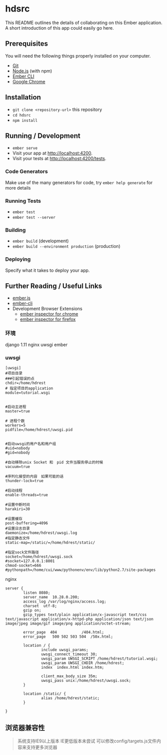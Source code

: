 # hdsrc

This README outlines the details of collaborating on this Ember application.
A short introduction of this app could easily go here.

## Prerequisites

You will need the following things properly installed on your computer.

* [Git](https://git-scm.com/)
* [Node.js](https://nodejs.org/) (with npm)
* [Ember CLI](https://ember-cli.com/)
* [Google Chrome](https://google.com/chrome/)

## Installation

* `git clone <repository-url>` this repository
* `cd hdsrc`
* `npm install`

## Running / Development

* `ember serve`
* Visit your app at [http://localhost:4200](http://localhost:4200).
* Visit your tests at [http://localhost:4200/tests](http://localhost:4200/tests).

### Code Generators

Make use of the many generators for code, try `ember help generate` for more details

### Running Tests

* `ember test`
* `ember test --server`

### Building

* `ember build` (development)
* `ember build --environment production` (production)

### Deploying

Specify what it takes to deploy your app.

## Further Reading / Useful Links

* [ember.js](https://emberjs.com/)
* [ember-cli](https://ember-cli.com/)
* Development Browser Extensions
  * [ember inspector for chrome](https://chrome.google.com/webstore/detail/ember-inspector/bmdblncegkenkacieihfhpjfppoconhi)
  * [ember inspector for firefox](https://addons.mozilla.org/en-US/firefox/addon/ember-inspector/)


### 环境
django 1.11
nginx
uwsgi
ember 

### uwsgi
```
[uwsgi]
#项目目录
###引起错误的点
chdir=/home/hdrest
# 指定项目的application
module=tutorial.wsgi


#启动主进程
master=true

# 进程个数
workers=5
pidfile=/home/hdrest/uwsgi.pid


#启动uwsgi的用户名和用户组
#uid=nobody
#gid=nobody

#自动移除unix Socket 和　pid 文件当服务停止的时候
vacuum=true

#序列化接受的内容　如果可能的话
thunder-lock=true

#启动线程
enable-threads=true

#设置中断时间
harakiri=30

#设置缓存
post-buffering=4096
#设置日志目录
daemonize=/home/hdrest/uwsgi.log
#指定静态文件
static-map=/static/=/home/hdrest/static/

#指定sock文件路径
socket=/home/hdrest/uwsgi.sock
#socket=127.0.0.1:8001
chmod-socket=666
#pythonpath=/home/cui/www/pythonenv/env/lib/python2.7/site-packages
```

nginx 

```
server {
        listen 8080;
        server_name  10.28.0.200;
        access_log /var/log/nginx/access.log;
        charset  utf-8;
        gzip on;
        gzip_types text/plain application/x-javascript text/css text/javascript application/x-httpd-php application/json text/json image/jpeg image/gif image/png application/octet-stream;

        error_page  404           /404.html;
        error_page   500 502 503 504  /50x.html;

        location / {
                include uwsgi_params;
                uwsgi_connect_timeout 30;
                uwsgi_param UWSGI_SCRIPT /home/hdrest/tutorial.wsgi;
                uwsgi_param UWSGI_CHDIR /home/hdrest;
                index  index.html index.htm;

                client_max_body_size 35m;
                uwsgi_pass unix:/home/hdrest/uwsgi.sock;
        }

        location /static/ {
                alias /home/hdrest/static;
        }

}
```
## 浏览器兼容性
> 系统支持IE9以上版本 IE更低版本未尝试
> 可以修改config/targets.js文件内容来支持更多浏览器 
